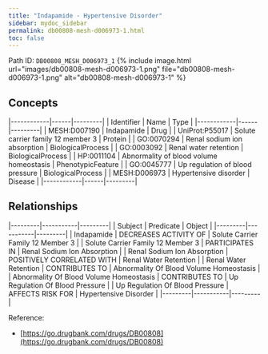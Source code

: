 ```yaml
---
title: "Indapamide - Hypertensive Disorder"
sidebar: mydoc_sidebar
permalink: db00808-mesh-d006973-1.html
toc: false 
---
```



Path ID: `DB00808_MESH_D006973_1`
{% include image.html url="images/db00808-mesh-d006973-1.png" file="db00808-mesh-d006973-1.png" alt="db00808-mesh-d006973-1" %}

## Concepts

|------------|------|---------|
| Identifier | Name | Type    |
|------------|------|---------|
| MESH:D007190 | Indapamide | Drug |
| UniProt:P55017 | Solute carrier family 12 member 3 | Protein |
| GO:0070294 | Renal sodium ion absorption | BiologicalProcess |
| GO:0003092 | Renal water retention | BiologicalProcess |
| HP:0011104 | Abnormality of blood volume homeostasis | PhenotypicFeature |
| GO:0045777 | Up regulation of blood pressure | BiologicalProcess |
| MESH:D006973 | Hypertensive disorder | Disease |
|------------|------|---------|

## Relationships

|---------|-----------|---------|
| Subject | Predicate | Object  |
|---------|-----------|---------|
| Indapamide | DECREASES ACTIVITY OF | Solute Carrier Family 12 Member 3 |
| Solute Carrier Family 12 Member 3 | PARTICIPATES IN | Renal Sodium Ion Absorption |
| Renal Sodium Ion Absorption | POSITIVELY CORRELATED WITH | Renal Water Retention |
| Renal Water Retention | CONTRIBUTES TO | Abnormality Of Blood Volume Homeostasis |
| Abnormality Of Blood Volume Homeostasis | CONTRIBUTES TO | Up Regulation Of Blood Pressure |
| Up Regulation Of Blood Pressure | AFFECTS RISK FOR | Hypertensive Disorder |
|---------|-----------|---------|

Reference: 
  - [https://go.drugbank.com/drugs/DB00808](https://go.drugbank.com/drugs/DB00808)
